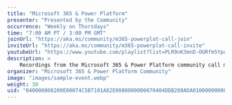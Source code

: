 ```yaml
---
title: "Microsoft 365 & Power Platform"
presenter: "Presented by the Community"
occurrence: "Weekly on Thursdays"
time: "7:00 AM PT / 3:00 PM GMT"
joinUrl: "https://aka.ms/community/m365-powerplat-call-join"
inviteUrl: "https://aka.ms/community/m365-powerplat-call-invite"
youtubeUrl: "https://www.youtube.com/playlist?list=PLR9nK3mnD-OURfm5Ypu-wK52cxBv_gXCA"
description: >
    Recordings from the Microsoft 365 & Power Platform community call meeting concentrating on topics in Microsoft 365 & Power Platform, including Copilot, SharePoint, Power Apps and more!
organizer: "Microsoft 365 & Power Platform Community"
image: "images/sample-event.webp"
weight: 30
uid: "040000008200E00074C5B7101A82E0080000000070404DDB288ADA01000000000000000010000000F485AAF2995C3947AF4B1E87F01384A0"
---
```

